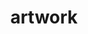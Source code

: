 ---
title: artwork
cms_exclude: true
#url: talk

# View
view: card

# Optional cover image (relative to `assets/media/` folder).
image:
  caption: ''
  filename: ''
---
